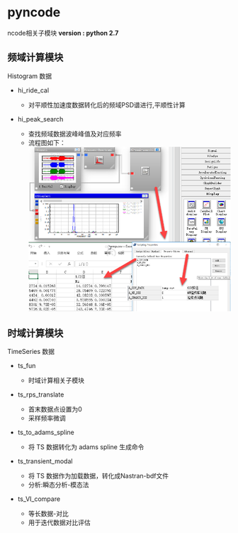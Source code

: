 # pyncode
ncode相关子模块
__version : python 2.7__

## 频域计算模块
Histogram 数据
+ hi_ride_cal 
	+ 对平顺性加速度数据转化后的频域PSD谱进行,平顺性计算  


+ hi_peak_search 
	+ 查找频域数据波峰峰值及对应频率
	+ 流程图如下：
![hi_peak_search](./README/hi_peak_search.png)


## 时域计算模块
TimeSeries 数据
+ ts_fun
	+ 时域计算相关子模块

+ ts_rps_translate 
	+ 首末数据点设置为0
	+ 采样频率微调

+ ts_to_adams_spline
	+ 将 TS 数据转化为 adams spline 生成命令

+ ts_transient_modal
	+ 将 TS 数据作为加载数据，转化成Nastran-bdf文件
	+ 分析:瞬态分析-模态法

+ ts_VI_compare
	+ 等长数据-对比
	+ 用于迭代数据对比评估



